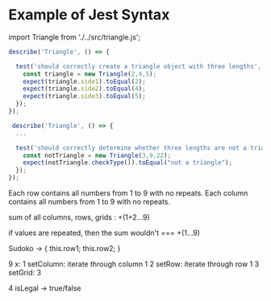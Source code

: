 
# Example of Jest Syntax

import Triangle from './../src/triangle.js';

```javascript
describe('Triangle', () => {

  test('should correctly create a triangle object with three lengths', () => {
    const triangle = new Triangle(2,4,5);
    expect(triangle.side1).toEqual(2);
    expect(triangle.side2).toEqual(4);
    expect(triangle.side3).toEqual(5);
  });
});

 describe('Triangle', () => {
  ...

  test('should correctly determine whether three lengths are not a triangle', () => {
    const notTriangle = new Triangle(3,9,22);
    expect(notTriangle.checkType()).toEqual("not a triangle");
  });
});
```

Each row contains all numbers from 1 to 9 with no repeats.
Each column contains all numbers from 1 to 9 with no repeats.

sum of all columns, rows, grids : +(1+2...9)

if values are repeated, then the sum wouldn't === +(1...9)


Sudoko ->
{
  this.row1;
  this.row2;
}


9 x:
1 setColumn: iterate through column 1
2 setRow: iterate through row 1
3 setGrid: 3

4 isLegal -> true/false



